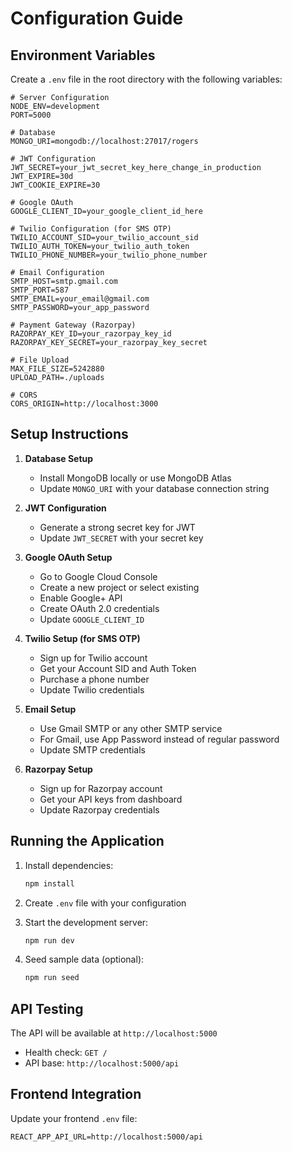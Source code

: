 # Configuration Guide

## Environment Variables

Create a `.env` file in the root directory with the following variables:

```env
# Server Configuration
NODE_ENV=development
PORT=5000

# Database
MONGO_URI=mongodb://localhost:27017/rogers

# JWT Configuration
JWT_SECRET=your_jwt_secret_key_here_change_in_production
JWT_EXPIRE=30d
JWT_COOKIE_EXPIRE=30

# Google OAuth
GOOGLE_CLIENT_ID=your_google_client_id_here

# Twilio Configuration (for SMS OTP)
TWILIO_ACCOUNT_SID=your_twilio_account_sid
TWILIO_AUTH_TOKEN=your_twilio_auth_token
TWILIO_PHONE_NUMBER=your_twilio_phone_number

# Email Configuration
SMTP_HOST=smtp.gmail.com
SMTP_PORT=587
SMTP_EMAIL=your_email@gmail.com
SMTP_PASSWORD=your_app_password

# Payment Gateway (Razorpay)
RAZORPAY_KEY_ID=your_razorpay_key_id
RAZORPAY_KEY_SECRET=your_razorpay_key_secret

# File Upload
MAX_FILE_SIZE=5242880
UPLOAD_PATH=./uploads

# CORS
CORS_ORIGIN=http://localhost:3000
```

## Setup Instructions

1. **Database Setup**
   - Install MongoDB locally or use MongoDB Atlas
   - Update `MONGO_URI` with your database connection string

2. **JWT Configuration**
   - Generate a strong secret key for JWT
   - Update `JWT_SECRET` with your secret key

3. **Google OAuth Setup**
   - Go to Google Cloud Console
   - Create a new project or select existing
   - Enable Google+ API
   - Create OAuth 2.0 credentials
   - Update `GOOGLE_CLIENT_ID`

4. **Twilio Setup (for SMS OTP)**
   - Sign up for Twilio account
   - Get your Account SID and Auth Token
   - Purchase a phone number
   - Update Twilio credentials

5. **Email Setup**
   - Use Gmail SMTP or any other SMTP service
   - For Gmail, use App Password instead of regular password
   - Update SMTP credentials

6. **Razorpay Setup**
   - Sign up for Razorpay account
   - Get your API keys from dashboard
   - Update Razorpay credentials

## Running the Application

1. Install dependencies:
   ```bash
   npm install
   ```

2. Create `.env` file with your configuration

3. Start the development server:
   ```bash
   npm run dev
   ```

4. Seed sample data (optional):
   ```bash
   npm run seed
   ```

## API Testing

The API will be available at `http://localhost:5000`

- Health check: `GET /`
- API base: `http://localhost:5000/api`

## Frontend Integration

Update your frontend `.env` file:
```env
REACT_APP_API_URL=http://localhost:5000/api
```
